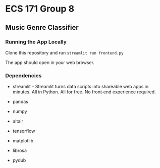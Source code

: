 # ECS 171 Group 8

## Music Genre Classifier

### Running the App Locally

Clone this repository and run `streamlit run frontend.py`

The app should open in your web browser.

### Dependencies

* streamlit - Streamlit turns data scripts into shareable web apps in minutes.
All in Python. All for free. No front‑end experience required.

* pandas
* numpy
* altair
* tensorflow
* matplotlib
* librosa
* pydub
